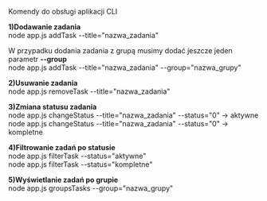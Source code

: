 Komendy do obsługi aplikacji CLI

<strong>1)Dodawanie zadania</strong><br />
node app.js addTask --title="nazwa_zadania"

W przypadku dodania zadania z grupą musimy dodać jeszcze jeden parametr <strong>--group</strong><br />
node app.js addTask --title="nazwa_zadania" --group="nazwa_grupy"

<strong>2)Usuwanie zadania</strong><br />
node app.js removeTask --title="nazwa_zadania"

<strong>3)Zmiana statusu zadania</strong><br />
node app.js changeStatus --title="nazwa_zadania" --status="0" -> aktywne<br />
node app.js changeStatus --title="nazwa_zadania" --status="0" -> kompletne

<strong>4)Filtrowanie zadań po statusie</strong><br />
node app.js filterTask --status="aktywne"<br />
node app.js filterTask --status="kompletne"

<strong>5)Wyświetlanie zadań po grupie</strong><br />
node app.js groupsTasks --group="nazwa_grupy"
